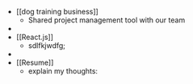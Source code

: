 - [[dog training business]]
	- Shared project management tool with our team
-
- [[React.js]]
	- sdlfkjwdfg;
-
- [[Resume]]
	- explain my thoughts: